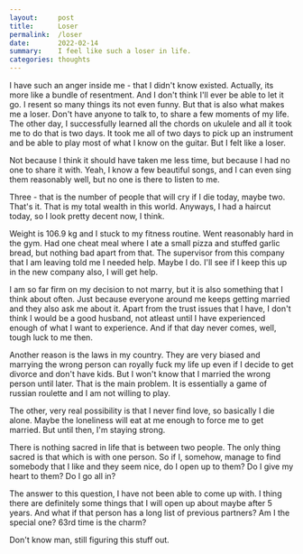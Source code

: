 ```yaml
---
layout:     post
title:      Loser
permalink:  /loser
date:       2022-02-14
summary:    I feel like such a loser in life.
categories: thoughts
---
```


I have such an anger inside me - that I didn't know existed. Actually, its more like a bundle of resentment. And I don't think I'll ever be able to let it go. 
I resent so many things its not even funny. But that is also what makes me a loser. Don't have anyone to talk to, to share a few moments of my life. The other day, 
I successfully learned all the chords on ukulele and all it took me to do that is two days. It took me all of two days to pick up an instrument and be able to play most
of what I know on the guitar. But I felt like a loser.

Not because I think it should have taken me less time, but because I had no one to share it with. Yeah, I know a few beautiful songs, and I can even sing them reasonably well, 
but no one is there to listen to me. 

Three - that is the number of people that will cry if I die today, maybe two. That's it. That is my total wealth in this world. Anyways, I had a haircut today, so I look pretty decent now, I think.

Weight is 106.9 kg and I stuck to my fitness routine. Went reasonably hard in the gym. Had one cheat meal where I ate a small pizza and stuffed garlic bread, but nothing bad apart from that.
The supervisor from this company that I am leaving told me I needed help. Maybe I do. I'll see if I keep this up in the new company also, I will get help. 

I am so far firm on my decision to not marry, but it is also something that I think about often. Just because everyone around me keeps getting married and they also ask me about it.
Apart from the trust issues that I have, I don't think I would be a good husband, not atleast until I have experienced enough of what I want to experience. And if that day never comes, well, tough luck to me then.

Another reason is the laws in my country. They are very biased and marrying the wrong person can royally fuck my life up even if I decide to get divorce and don't have kids. But I won't know that I married the wrong person
until later. That is the main problem. It is essentially a game of russian roulette and I am not willing to play. 

The other, very real possibility is that I never find love, so basically I die alone. Maybe the loneliness will eat at me enough to force me to get married. But until then, I'm staying strong.

There is nothing sacred in life that is between two people. The only thing sacred is that which is with one person. So if I, somehow, manage to find somebody that I like and they seem nice, do I open up to them?
Do I give my heart to them? Do I go all in?

The answer to this question, I have not been able to come up with. I thing there are definitely some things that I will open up about maybe after 5 years. And what if that person has a long list of previous partners?
Am I the special one? 63rd time is the charm?

Don't know man, still figuring this stuff out.
